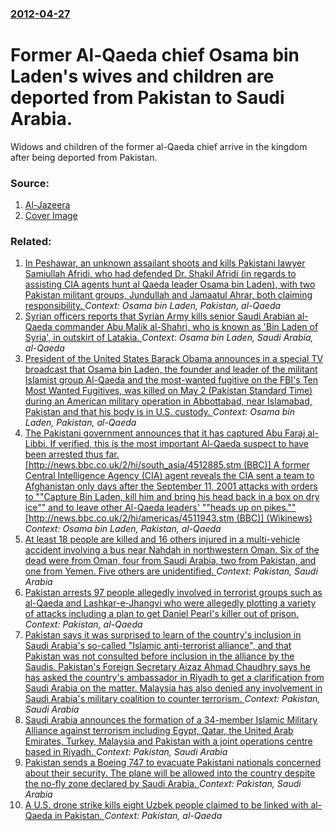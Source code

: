 ### [2012-04-27](/news/2012/04/27/index.md)

# Former Al-Qaeda chief Osama bin Laden's wives and children are deported from Pakistan to Saudi Arabia. 

Widows and children of the former al-Qaeda chief arrive in the kingdom after being deported from Pakistan.


### Source:

1. [Al-Jazeera](http://www.aljazeera.com/news/asia/2012/04/2012426183958915646.html)
1. [Cover Image](http://www.aljazeera.com/mritems/Images/2012/4/27//20124271476228734_20.jpg)

### Related:

1. [In Peshawar, an unknown assailant shoots and kills Pakistani lawyer Samiullah Afridi, who had defended Dr. Shakil Afridi (in regards to assisting CIA agents hunt al Qaeda leader Osama bin Laden), with two Pakistan militant groups, Jundullah and Jamaatul Ahrar, both claiming responsibility. ](/news/2015/03/17/in-peshawar-an-unknown-assailant-shoots-and-kills-pakistani-lawyer-samiullah-afridi-who-had-defended-dr-shakil-afridi-in-regards-to-assi.md) _Context: Osama bin Laden, Pakistan, al-Qaeda_
2. [Syrian officers reports that Syrian Army kills senior Saudi Arabian al-Qaeda commander Abu Malik al-Shahri, who is known as 'Bin Laden of Syria', in outskirt of Latakia. ](/news/2013/08/11/syrian-officers-reports-that-syrian-army-kills-senior-saudi-arabian-al-qaeda-commander-abu-malik-al-shahri-who-is-known-as-bin-laden-of-sy.md) _Context: Osama bin Laden, Saudi Arabia, al-Qaeda_
3. [President of the United States Barack Obama announces in a special TV broadcast that Osama bin Laden, the founder and leader of the militant Islamist group Al-Qaeda and the most-wanted fugitive on the FBI's Ten Most Wanted Fugitives, was killed on May 2 (Pakistan Standard Time) during an American military operation in Abbottabad, near Islamabad, Pakistan and that his body is in U.S. custody. ](/news/2011/05/1/president-of-the-united-states-barack-obama-announces-in-a-special-tv-broadcast-that-osama-bin-laden-the-founder-and-leader-of-the-militant.md) _Context: Osama bin Laden, Pakistan, al-Qaeda_
4. [ The Pakistani government announces that it has captured Abu Faraj al-Libbi. If verified, this is the most important Al-Qaeda suspect to have been arrested thus far. [http://news.bbc.co.uk/2/hi/south_asia/4512885.stm (BBC)] A former Central Intelligence Agency (CIA) agent reveals the CIA sent a team to Afghanistan only days after the September 11, 2001 attacks with orders to ""Capture Bin Laden, kill him and bring his head back in a box on dry ice"" and to leave other Al-Qaeda leaders' ""heads up on pikes."" [http://news.bbc.co.uk/2/hi/americas/4511943.stm (BBC)] (Wikinews)](/news/2005/05/4/the-pakistani-government-announces-that-it-has-captured-abu-faraj-al-libbi-if-verified-this-is-the-most-important-al-qaeda-suspect-to-hav.md) _Context: Osama bin Laden, Pakistan, al-Qaeda_
5. [At least 18 people are killed and 16 others injured in a multi-vehicle accident involving a bus near Nahdah in northwestern Oman. Six of the dead were from Oman, four from Saudi Arabia, two from Pakistan, and one from Yemen. Five others are unidentified. ](/news/2016/03/1/at-least-18-people-are-killed-and-16-others-injured-in-a-multi-vehicle-accident-involving-a-bus-near-nahdah-in-northwestern-oman-six-of-the.md) _Context: Pakistan, Saudi Arabia_
6. [Pakistan arrests 97 people allegedly involved in terrorist groups such as al-Qaeda and Lashkar-e-Jhangvi who were allegedly plotting a variety of attacks including a plan to get Daniel Pearl's killer out of prison. ](/news/2016/02/12/pakistan-arrests-97-people-allegedly-involved-in-terrorist-groups-such-as-al-qaeda-and-lashkar-e-jhangvi-who-were-allegedly-plotting-a-varie.md) _Context: Pakistan, al-Qaeda_
7. [Pakistan says it was surprised to learn of the country's inclusion in Saudi Arabia's so-called "Islamic anti-terrorist alliance", and that Pakistan was not consulted before inclusion in the alliance by the Saudis. Pakistan's Foreign Secretary Aizaz Ahmad Chaudhry says he has asked the country's ambassador in Riyadh to get a clarification from Saudi Arabia on the matter. Malaysia has also denied any involvement in Saudi Arabia's military coalition to counter terrorism. ](/news/2015/12/16/pakistan-says-it-was-surprised-to-learn-of-the-country-s-inclusion-in-saudi-arabia-s-so-called-islamic-anti-terrorist-alliance-and-that-p.md) _Context: Pakistan, Saudi Arabia_
8. [Saudi Arabia announces the formation of a 34-member Islamic Military Alliance against terrorism including Egypt, Qatar, the United Arab Emirates, Turkey, Malaysia and Pakistan with a joint operations centre based in Riyadh. ](/news/2015/12/15/saudi-arabia-announces-the-formation-of-a-34-member-islamic-military-alliance-against-terrorism-including-egypt-qatar-the-united-arab-emir.md) _Context: Pakistan, Saudi Arabia_
9. [Pakistan sends a Boeing 747 to evacuate Pakistani nationals concerned about their security. The plane will be allowed into the country despite the no-fly zone declared by Saudi Arabia. ](/news/2015/03/29/pakistan-sends-a-boeing-747-to-evacuate-pakistani-nationals-concerned-about-their-security-the-plane-will-be-allowed-into-the-country-despi.md) _Context: Pakistan, Saudi Arabia_
10. [A U.S. drone strike kills eight Uzbek people claimed to be linked with al-Qaeda in Pakistan. ](/news/2015/01/4/a-u-s-drone-strike-kills-eight-uzbek-people-claimed-to-be-linked-with-al-qaeda-in-pakistan.md) _Context: Pakistan, al-Qaeda_
